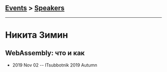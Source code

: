 ## [Events](../README.md) > [Speakers](../speakers.md)
---

# Никита Зимин

## WebAssembly: что и как
- 2019 Nov 02 -- ITsubbotnik 2019 Autumn    
